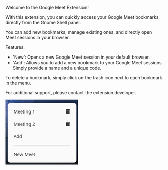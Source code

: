 Welcome to the Google Meet Extension!

With this extension, you can quickly access your Google Meet bookmarks directly from the Gnome Shell panel. 

You can add new bookmarks, manage existing ones, and directly open Meet sessions in your browser.

Features:

- 'New': Opens a new Google Meet session in your default browser.
-  'Add': Allows you to add a new bookmark to your Google Meet sessions. Simply provide a name and a unique code.

To delete a bookmark, simply click on the trash icon next to each bookmark in the menu.

For additional support, please contact the extension developer.

![snapshot](images/image.png)
